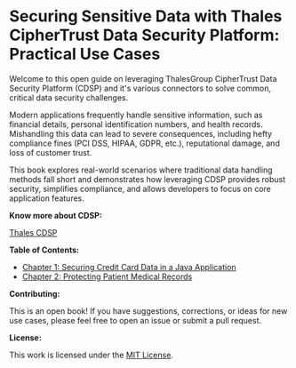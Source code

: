 # Securing Sensitive Data with Thales CipherTrust Data Security Platform: Practical Use Cases

Welcome to this open guide on leveraging ThalesGroup CipherTrust Data Security Platform (CDSP) and it's various connectors to solve common, critical data security challenges.

Modern applications frequently handle sensitive information, such as financial details, personal identification numbers, and health records. 
Mishandling this data can lead to severe consequences, including hefty compliance fines (PCI DSS, HIPAA, GDPR, etc.), reputational damage, and loss of customer trust.

This book explores real-world scenarios where traditional data handling methods fall short and demonstrates how leveraging CDSP provides robust security, simplifies compliance, and allows developers to focus on core application features.

**Know more about CDSP:**

[Thales CDSP](https://cpl.thalesgroup.com/encryption/data-security-platform)

**Table of Contents:**

* [Chapter 1: Securing Credit Card Data in a Java Application](./chapters/01-securing-credit-card-java.md)
* [Chapter 2: Protecting Patient Medical Records](./chapters/02-protecting-patient-records-java.md)

**Contributing:**

This is an open book! If you have suggestions, corrections, or ideas for new use cases, please feel free to open an issue or submit a pull request.

**License:**

This work is licensed under the [MIT License](./LICENSE.md).

